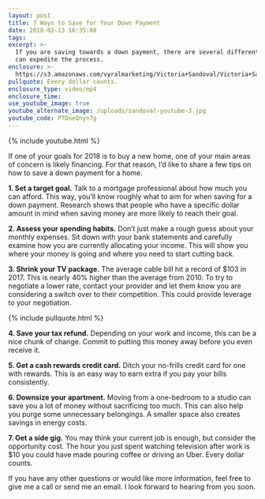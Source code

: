 ```yaml
---
layout: post
title: 7 Ways to Save for Your Down Payment
date: 2018-02-13 16:35:08
tags:
excerpt: >-
  If you are saving towards a down payment, there are several different ways you
  can expedite the process.
enclosure: >-
  https://s3.amazonaws.com/vyralmarketing/Victoria+Sandoval/Victoria+Sandoval+-+San+Diego+Realtor-+7+Ways+to+Save+for+Your+Down+Payment.mp4
pullquote: Every dollar counts.
enclosure_type: video/mp4
enclosure_time:
use_youtube_image: true
youtube_alternate_image: /uploads/sandoval-youtube-3.jpg
youtube_code: PTDneQnyn7g
---
```


{% include youtube.html %}

If one of your goals for 2018 is to buy a new home, one of your main areas of concern is likely financing. For that reason, I’d like to share a few tips on how to save a down payment for a home.

**1. Set a target goal.** Talk to a mortgage professional about how much you can afford. This way, you’ll know roughly what to aim for when saving for a down payment. Research shows that people who have a specific dollar amount in mind when saving money are more likely to reach their goal.

**2. Assess your spending habits.** Don’t just make a rough guess about your monthly expenses. Sit down with your bank statements and carefully examine how you are currently allocating your income. This will show you where your money is going and where you need to start cutting back.

**3. Shrink your TV package.** The average cable bill hit a record of $103 in 2017. This is nearly 40% higher than the average from 2010. To try to negotiate a lower rate, contact your provider and let them know you are considering a switch over to their competition. This could provide leverage to your negotiation.

{% include pullquote.html %}

**4. Save your tax refund.** Depending on your work and income, this can be a nice chunk of change. Commit to putting this money away before you even receive it.

**5. Get a cash rewards credit card.** Ditch your no-frills credit card for one with rewards. This is an easy way to earn extra if you pay your bills consistently.

**6. Downsize your apartment.** Moving from a one-bedroom to a studio can save you a lot of money without sacrificing too much. This can also help you purge some unnecessary belongings. A smaller space also creates savings in energy costs.

**7. Get a side gig.** You may think your current job is enough, but consider the opportunity cost. The hour you just spent watching television after work is $10 you could have made pouring coffee or driving an Uber. Every dollar counts.

If you have any other questions or would like more information, feel free to give me a call or send me an email. I look forward to hearing from you soon.